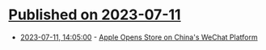 # [Published on 2023-07-11](index.md)

* [2023-07-11, 14:05:00](https://apple.slashdot.org/story/23/07/11/145218/apple-opens-store-on-chinas-wechat-platform?utm_source=rss1.0mainlinkanon&utm_medium=feed) - [Apple Opens Store on China's WeChat Platform](https://apple.slashdot.org/story/23/07/11/145218/apple-opens-store-on-chinas-wechat-platform?utm_source=rss1.0mainlinkanon&utm_medium=feed)
